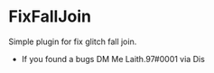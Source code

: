 # FixFallJoin
Simple plugin for fix glitch fall join.

- If you found a bugs DM Me Laith.97#0001 via Dis
